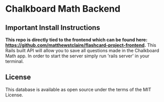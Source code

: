 # Chalkboard Math Backend

## Important Install Instructions

**This repo is directly tied to the frontend which can be found here: https://github.com/matthewstclaire/flashcard-project-frontend.** This Rails built API will allow you to save all questions made in the Chalkboard Math app. In order to start the server simply run 'rails server' in your terminal.

## License

This database is available as open source under the terms of the MIT License.
